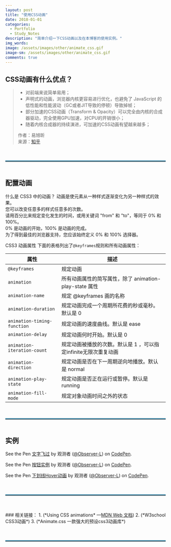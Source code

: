 ```yaml
---
layout: post
title: "使用CSS动画"
date: 2018-01-01
categories:
  - Portfolio
  - Study_Notes
description: "简单介绍一下CSS动画以及在本博客的使用实例。"
img_words: 
image: /assets/images/other/animate_css.gif
image-sm: /assets/images/other/animate_css.gif
comments: true
---
```


## CSS动画有什么优点？
> + 对前端来说简单易用；
> + 声明式的动画，浏览器内核更容易进行优化，也避免了 JavaScript 的低性能和性能波动（GC或者JIT导致的停顿）导致掉帧；
> + 部分加速的CSS动画（Transform & Opacity）可以完全由内核的合成器驱动，完全使用GPU加速，对CPU的开销很小；
> + 随着内核合成器的持续演进，可加速的CSS动画有望越来越多；   
>
> 作者：易旭昕   
> 来源：[知乎](https://www.zhihu.com/question/27849007/answer/38433335 "跳转至知乎作者回答")

<hr style="border-top:3px solid #3f87a6;margin: 50px 0px 50px 0px;">

## 配置动画
什么是 CSS3 中的动画？
动画是使元素从一种样式逐渐变化为另一种样式的效果。  
您可以改变任意多的样式任意多的次数。  
请用百分比来规定变化发生的时间，或用关键词 "from" 和 "to"，等同于 0% 和 100%。  
0% 是动画的开始，100% 是动画的完成。  
为了得到最佳的浏览器支持，您应该始终定义 0% 和 100% 选择器。  


CSS3 动画属性
下面的表格列出了`@keyframes`规则和所有动画属性：

|属性|描述|
| ---------- | -----------|
| `@keyframes` | 规定动画|
| `animation` | 	所有动画属性的简写属性，除了 animation-play-state 属性|
| `animation-name` | 	规定 @keyframes 画的名称|
| `animation-duration`  | 规定动画完成一个周期所花费的秒或毫秒。默认是 0  |
| `animation-timing-function`| 规定动画的速度曲线。默认是 ease |
| `animation-delay`   | 规定动画何时开始。默认是 0    |
| `animation-iteration-count` | 规定动画被播放的次数。默认是 1 ，可以指定infinite无限次重复动画|
| `animation-direction` | 规定动画是否在下一周期逆向地播放。默认是 normal  |
| `animation-play-state` | 规定动画是否正在运行或暂停。默认是 running  |
| `animation-fill-mode` | 规定对象动画时间之外的状态|

<hr style="border-top:3px solid #3f87a6;margin: 50px 0px 50px 0px;">

## 实例

<p data-height="346" data-theme-id="0" data-slug-hash="QavXVG" data-default-tab="css,result" data-user="Observer-L" data-embed-version="2" data-pen-title="Making text slide across the browser window" class="codepen">See the Pen <a href="https://codepen.io/Observer-L/pen/QavXVG/">文字飞过</a> by 观测者 (<a href="https://codepen.io/Observer-L">@Observer-L</a>) on <a href="https://codepen.io">CodePen</a>.</p>

<p data-height="398" data-theme-id="0" data-slug-hash="MrmMzv" data-default-tab="css,result" data-user="Observer-L" data-embed-version="2" data-pen-title="按钮实例" class="codepen">See the Pen <a href="https://codepen.io/Observer-L/pen/MrmMzv/">按钮实例</a> by 观测者 (<a href="https://codepen.io/Observer-L">@Observer-L</a>) on <a href="https://codepen.io">CodePen</a>.</p>

<p data-height="300" data-theme-id="0" data-slug-hash="mpmZYd" data-default-tab="css,result" data-user="Observer-L" data-embed-version="2" data-pen-title="下划线Hover动画" class="codepen">See the Pen <a href="https://codepen.io/Observer-L/pen/mpmZYd/">下划线Hover动画</a> by 观测者 (<a href="https://codepen.io/Observer-L">@Observer-L</a>) on <a href="https://codepen.io">CodePen</a>.</p>
<script async src="https://production-assets.codepen.io/assets/embed/ei.js"></script>

<hr style="border-top:3px solid #3f87a6;margin: 50px 0px 50px 0px;">
### 相关链接：
1. <http://www.jianshu.com/p/2e52f1fae9ff> (*Using CSS animations* —<a href="http://www.jianshu.com/u/neLruC">MDN Web 文档</a>)  
2. <http://www.w3school.com.cn/css3/css3_animation.asp> (*W3school CSS3动画*)  
3. <http://https://daneden.github.io/animate.css/> (*Animate.css 一款强大的预设css3动画库*) 
<hr style="border-top:3px solid #3f87a6;margin: 50px 0px 50px 0px;">